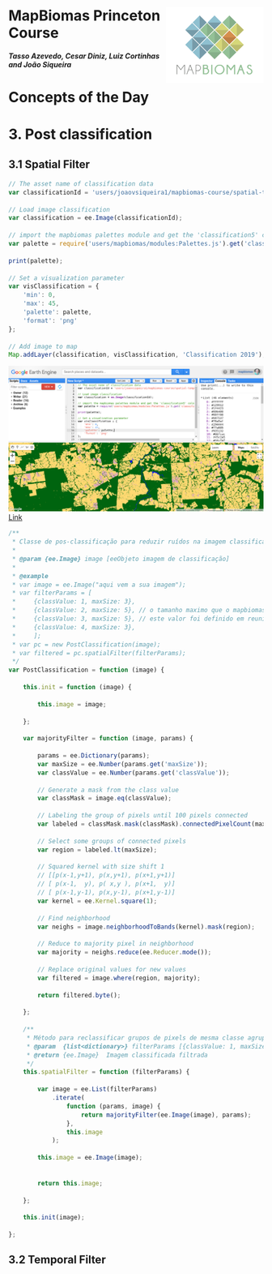<div class="fluid-row" id="header">
    <img src='../Assets/mapbiomas-icon.png' height='150' width='auto' align='right'>
    <h1 class="title toc-ignore">MapBiomas Princeton Course</h1>
    <h4 class="author"><em>Tasso Azevedo, Cesar Diniz, Luiz Cortinhas and João Siqueira</em></h4>
</div>

# Concepts of the Day

# 3. Post classification

## 3.1 Spatial Filter

```javascript
// The asset name of classification data
var classificationId = 'users/joaovsiqueira1/mapbiomas-course/spatial-temporal-filter/amazonia-2019';

// Load image classification
var classification = ee.Image(classificationId);

// import the mapbiomas palettes module and get the 'classification5' color scheme
var palette = require('users/mapbiomas/modules:Palettes.js').get('classification5');

print(palette);

// Set a visualization parameter
var visClassification = {
    'min': 0,
    'max': 45,
    'palette': palette,
    'format': 'png'
};

// Add image to map
Map.addLayer(classification, visClassification, 'Classification 2019');
```
![load-classification](./Assets/load-classification.png)
[Link](https://code.earthengine.google.com/6dc68d4352fe954eef137c45bd452cee)

```javascript {.line-numbers}"
/**
 * Classe de pos-classificação para reduzir ruídos na imagem classificada
 * 
 * @param {ee.Image} image [eeObjeto imagem de classificação]
 *
 * @example
 * var image = ee.Image("aqui vem a sua imagem");
 * var filterParams = [
 *     {classValue: 1, maxSize: 3},
 *     {classValue: 2, maxSize: 5}, // o tamanho maximo que o mapbiomas está usado é 5
 *     {classValue: 3, maxSize: 5}, // este valor foi definido em reunião
 *     {classValue: 4, maxSize: 3},
 *     ];
 * var pc = new PostClassification(image);
 * var filtered = pc.spatialFilter(filterParams);
 */
var PostClassification = function (image) {

    this.init = function (image) {

        this.image = image;

    };

    var majorityFilter = function (image, params) {

        params = ee.Dictionary(params);
        var maxSize = ee.Number(params.get('maxSize'));
        var classValue = ee.Number(params.get('classValue'));

        // Generate a mask from the class value
        var classMask = image.eq(classValue);

        // Labeling the group of pixels until 100 pixels connected
        var labeled = classMask.mask(classMask).connectedPixelCount(maxSize, true);

        // Select some groups of connected pixels
        var region = labeled.lt(maxSize);

        // Squared kernel with size shift 1
        // [[p(x-1,y+1), p(x,y+1), p(x+1,y+1)]
        // [ p(x-1,  y), p( x,y ), p(x+1,  y)]
        // [ p(x-1,y-1), p(x,y-1), p(x+1,y-1)]
        var kernel = ee.Kernel.square(1);

        // Find neighborhood
        var neighs = image.neighborhoodToBands(kernel).mask(region);

        // Reduce to majority pixel in neighborhood
        var majority = neighs.reduce(ee.Reducer.mode());

        // Replace original values for new values
        var filtered = image.where(region, majority);

        return filtered.byte();

    };

    /**
     * Método para reclassificar grupos de pixels de mesma classe agrupados
     * @param  {list<dictionary>} filterParams [{classValue: 1, maxSize: 3},{classValue: 2, maxSize: 5}]
     * @return {ee.Image}  Imagem classificada filtrada
     */
    this.spatialFilter = function (filterParams) {

        var image = ee.List(filterParams)
            .iterate(
                function (params, image) {
                    return majorityFilter(ee.Image(image), params);
                },
                this.image
            );

        this.image = ee.Image(image);


        return this.image;

    };

    this.init(image);

};
```

## 3.2 Temporal Filter
